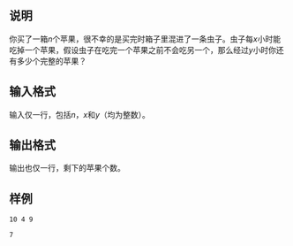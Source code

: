 <h2>说明</h2>

你买了一箱$n$个苹果，很不幸的是买完时箱子里混进了一条虫子。虫子每$x$小时能吃掉一个苹果，假设虫子在吃完一个苹果之前不会吃另一个，那么经过$y$小时你还有多少个完整的苹果？
<h2>输入格式</h2>

输入仅一行，包括$n$，$x$和$y$（均为整数）。

<h2>输出格式</h2>

输出也仅一行，剩下的苹果个数。

<h2>样例</h2>
<pre><code class="language-input1">10 4 9</code></pre><pre><code class="language-output1">7</code></pre>
